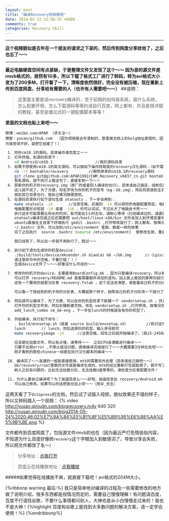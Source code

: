 ```yaml
---
layout: post
title: "编译Recovery视频教程"
date: 2014-05-12 12:58:35 +0800
comments: true
categories: Recovery Skill
---
```

---

**这个视频貌似是去年在一个朋友的请求之下录的，然后传到网盘分享给他了，之后也忘了～～**
<!--more-->
---
**最近电脑硬盘空间有点紧缺，于是整理文件又发现了这个～～
因为录的源文件是rmvb格式的，居然有1G多，所以下载了格式工厂进行了转码，转为avi格式大小变为了200多M，打开看了一下，清晰度依然很好，完全没有被压缩，现在重新上传到百度网盘，分享给有需要的人（也许有人需要吧～～）**
##说明：

> 这里面主要是说recovery编译的，至于前期的如何装系统，装什么系统，怎么配置环境，怎么下载源码等等的请自行百度，网上都有，并且是很详细的教程，甚至是傻瓜式的一键配置脚本等等！

**里面的文档也贴上来吧～～**

    微博：weibo.com/APAR （求关注～）
    博客：yusan/github.com  （因为视频是去年录制的，那里面文档上的bolg地址是错的，因为我觉得不好，就把它给废了！）
    
```bash
 1. 同步cm10.1的源码，具体操作请百度之～～
 2. 打开终端，到源码目录下：
	cd Android/cm10.1                   //我的源码目录
 3. 如果不想使用cm10.1的英文源码，可以按如下操作获取我的recovery汉化源码：（如不需要，请直接下一步！）
	rm -rf bootable/recovery         //删除原来的cm10.1的recovery源码
	git clone git@github.com:APAR1992/CWM_Recovery_v6037_cn.git bootable/recovery      //获取我的recovery源码
    我有源码，就不执行上面这句了，直接复制一下～～
 4. 获取你的机子的recovery.img（原厂的或者别人编译的也行），具体请自己搞定，线刷包里面有，没有的自己想办法提取，
	这儿就不说了。为了方便，将名字改为你的机子的型号（eg：G6.img），然后将其放到主目录（~/G6.img）。
	放到其它目录也行，按自己情况随便放吧。
 5. 在源码目录执行如下语句生成 otatools ，下一步会用到：
	make otatools -j4 		//注意空格，后面的 -j4 可以视你的电脑配置而定，电脑配置不行就不加或者 -j2 ,
	电脑配置好点呢就 -j8 或者 -j16 ，你可以试试，不过太大了电脑会卡死～～
	执行这步可能需要比较长的时间，有可能在1小时左右，请耐心等待（已经编译过的，请直接下一步！）
	otatools编译完成之后还需要把 out/host/linux-x86/bin 文件夹加入到环境变量中去，这个请百度一下吧，
	ubuntu直接在主目录下终端执行 gedit .bashrc ,打开修改就行了，网上都有，按情况添加就行了，其他linux版本可能没有
	~/.bashrc 文件，可以加到/etc/environment 里面，都是一样的效果
	完了之后执行  source .bashrc (source /etc/environment)  使修改生效，重启一下也是可以的～～百度都有，就不详细说了

	我已经有了，所以这一步就不用执行了，跳过～～

 6. 执行如下语句生成你的机型device：
	./build/tools/device/mkvendor.sh XiaoCai G6 ~/G6.img      //（cpio: 归档非正常终止 ）不用管，mtk的就这样，不影响编译。
	请注意命令中的空格，不要打错！！！
	生成device文件了～～～好像没什么可说的～～

 7. 修改你的机子的device，主要是改BoardConfig.mk ，因为只是编译recovery，所以稍微修改一下就可以了。
	可以打开 recovery/README.md 查看需要额外添加的语句。加上我上面加的那两句就行了，其他可以不用管。
	还有一个要改的就是分区表 recovery.fstab ，这个没法说清楚，请查看自己机子的分区对应修改！

	可以看一下我给别的机子改的分区表，大概就那个样子，按照自己的机子分区改一下就行了～～

 8. 然后就可以编译了，为了方便，可以在你的机型目录下新建一个 vendorsetup.sh 。并且在里面写上你的机型。
	打开你的机型文件夹，然后右键新建文档，改名 vendorsetup.sh ,打开修改，按情况在里面加上一句：
	add_lunch_combo cm_G6-eng 。下一步在lunch的时候就会有你的机型了。

 9. 开始编译，执行如下命令：
	. build/envsetup.sh（或者 source build/envsetup.sh）		//执行这句很重要！   一般还是执行source build/envsetup.sh 这句吧
	lunch		// lunch，然后选择你的机型，输入序号即可
	make recoveryimage -j4		//注意空格，回车之后就开始编译了。（我i5-2450的处理器，-j8还行，不会卡爆～～）

	应该是在加载文件，所以有点慢，请等待～～  之后CPU会满载进行编译～～
	只要不出现error ,不停止就没问题，直接编译完成就行了～～大概需要3分钟左右吧～～
	刚才看到的那些chinese一段是在执行汉化脚本的编译～～

 10. 编译完了～～高通的一般能直接使用，mtk的需要另外处理（具体请自己搞吧～～）
	G6/recovery/root里面的文件就是编译生成的，mtk的经过重新打包就能用了。我不写了，上课去～～
	刷入之后有问题的，比如无法挂载分区，无法挂载U盘等等的，请检查分区表配置文件！

 11. 为什么要自己编译呢？为了装逼信息么～～好吧，装逼信息在 recovery/Android.mk 里面～～
	可以自己修改，如果可以的话把我也加上呗～～（雨伞_先生）
```
这两天看了下`Octopress`的文档，然后试了试插入视频，貌似效果还不错的样子，所以又转码插入一个视频：
{% video http://yusan.qiniudn.com/blogrecovery.m4v 640 320 http://yusan.qiniudn.com/blog2014-05-24%2020:46:02%E7%9A%84%E5%B1%8F%E5%B9%95%E6%88%AA%E5%9B%BE.png %}

文件都传到百度网盘了，包括源文件rmvb的也在（因为最近严打色情低俗内容，不知道为什么百度好像把`recovery`这个字眼加入到敏感词了，导致分享会失败，所以把文件都改了名～）
    
> 分享地址：[点我打开](http://pan.baidu.com/s/1bn1oZHd)

> 百度云在线播放地址：[点我播放](http://pan.baidu.com/share/link?shareid=1387760483&uk=3088635290&fid=3552733136)

#####如果觉得在线播放不爽，就直接下载吧！avi格式的204M大小。

{%ribbonp warning 最后:%}
我只是简单地对编译的过程及一些需要修改的地方做了说明介绍，很多东西都是视情况而定的，需要自己慢慢理解！有问题请百度，百度不行请找谷歌，不要什么事情都问别人，大神也是从小白慢慢走过来的！我也不是大神！{%highlight 百度和谷歌上能找到大多数问题的解决方案，请一定学会使用！%}
{%endribbonp%}